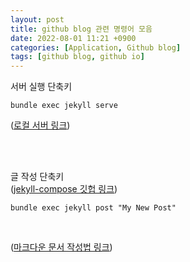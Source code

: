```yaml
---
layout: post
title: github blog 관련 명령어 모음
date: 2022-08-01 11:21 +0900
categories: [Application, Github blog]
tags: [github blog, github io]
---
```


서버 실행 단축키
```
bundle exec jekyll serve
```
([로컬 서버 링크](http://localhost:4000/))

<br/><br/>

글 작성 단축키  
([jekyll-compose 깃헙 링크](https://github.com/jekyll/jekyll-compose))
```
bundle exec jekyll post "My New Post"
```
  
<br/>

([마크다운 문서 작성법 링크](https://velog.io/@yuuuye/velog-%EB%A7%88%ED%81%AC%EB%8B%A4%EC%9A%B4MarkDown-%EC%9E%91%EC%84%B1%EB%B2%95#h2-1))